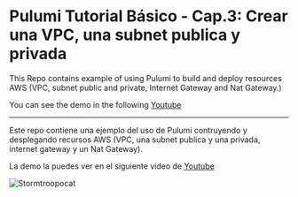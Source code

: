 # Pulumi Tutorial Básico - Cap.3: Crear una VPC, una subnet publica y privada

This Repo contains example of using Pulumi to build and deploy resources AWS (VPC, subnet public and private, Internet Gateway and Nat Gateway.)

You can see the demo in the following [Youtube](http://youtube.com/watch?v=Yotube) 

----

Este repo contiene una ejemplo del uso de Pulumi contruyendo y desplegando recursos AWS (VPC, una subnet publica y una privada, internet gateway y un Nat Gateway).

La demo la puedes ver en el siguiente video de [Youtube](http://youtube.com/watch?v=Yotube) 

![Stormtroopocat](https://octodex.github.com/images/stormtroopocat.jpg "The Stormtroopocat")

